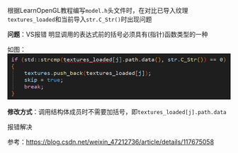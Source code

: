 根据LearnOpenGL教程编写`model.h`头文件时，在对比已导入纹理`textures_loaded`和当前导入`str.C_Str()`时出现问题

**问题**：VS报错 明显调用的表达式前的括号必须具有(指针)函数类型的一种

如图：![Alt text](img/VS报错-明显调用的表达式前的括号必须具有指针或函数类型的一种.png)

**修改方式**：调用结构体成员时不需要加括号，即`textures_loaded[j].path.data`

报错解决

参考：https://blog.csdn.net/weixin_47212736/article/details/117675058
